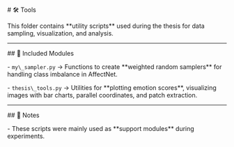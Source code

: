 \# 🛠️ Tools



This folder contains \*\*utility scripts\*\* used during the thesis for data sampling, visualization, and analysis.  



---



\## 📂 Included Modules



\- `my\_sampler.py` → Functions to create \*\*weighted random samplers\*\* for handling class imbalance in AffectNet.  

\- `thesis\_tools.py` → Utilities for \*\*plotting emotion scores\*\*, visualizing images with bar charts, parallel coordinates, and patch extraction.



---



\## 📌 Notes



\- These scripts were mainly used as \*\*support modules\*\* during experiments.  

